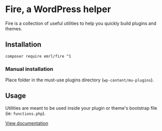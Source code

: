 # Fire, a WordPress helper

Fire is a collection of useful utilities to help you quickly build plugins
and themes.

## Installation

`composer require emrl/fire ^1`

### Manual installation

Place folder in the must-use plugins directory (`wp-content/mu-plugins`).

## Usage

Utilities are meant to be used inside your plugin or theme's bootstrap file
(ie: `functions.php`).

[View documentation](docs/README.md)
